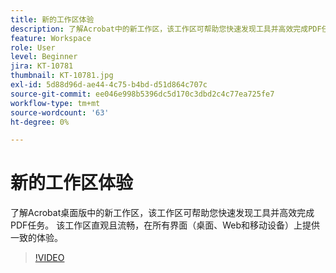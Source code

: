 ```yaml
---
title: 新的工作区体验
description: 了解Acrobat中的新工作区，该工作区可帮助您快速发现工具并高效完成PDF任务
feature: Workspace
role: User
level: Beginner
jira: KT-10781
thumbnail: KT-10781.jpg
exl-id: 5d88d96d-ae44-4c75-b4bd-d51d864c707c
source-git-commit: ee046e998b5396dc5d170c3dbd2c4c77ea725fe7
workflow-type: tm+mt
source-wordcount: '63'
ht-degree: 0%

---
```


# 新的工作区体验

了解Acrobat桌面版中的新工作区，该工作区可帮助您快速发现工具并高效完成PDF任务。 该工作区直观且流畅，在所有界面（桌面、Web和移动设备）上提供一致的体验。

>[!VIDEO](https://video.tv.adobe.com/v/345949?quality=12&learn=on&hidetitle=true)
